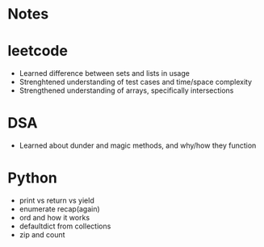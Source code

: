 # Notes

# leetcode
- Learned difference between sets and lists in usage
- Strenghtened understanding of test cases and time/space complexity
- Strengthened understanding of arrays, specifically intersections

# DSA
- Learned about dunder and magic methods, and why/how they function


# Python
- print vs return vs yield
- enumerate recap(again)
- ord and how it works
- defaultdict from collections
- zip and count